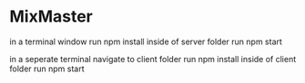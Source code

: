 # MixMaster

in a terminal window
run npm install inside of server folder
run npm start

in a seperate terminal navigate to client folder
run npm install inside of client folder
run npm start
